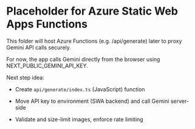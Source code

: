 # Placeholder for Azure Static Web Apps Functions

This folder will host Azure Functions (e.g. /api/generate) later to proxy Gemini API calls securely.

For now, the app calls Gemini directly from the browser using NEXT_PUBLIC_GEMINI_API_KEY.

Next step idea:

- Create `api/generate/index.ts` (JavaScript) function
- Move API key to environment (SWA backend) and call Gemini server-side

- Validate and size-limit images, enforce rate limiting
